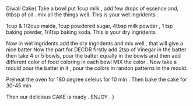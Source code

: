 Diwali Cake{
Take a bowl put 
1cup milk ,
add few drops of essence and,
 6tbsp of oil .
 mix all the things well.
This is your wet ingridents .

1cup & 1/2cup maida,
1cup powdered sugar,
4tbsp milk powder ,
1 tsp baking powder,
1/4tsp baking soda.
This is your dry ingridents

Now in wet ingridents add the dry ingridents and mix well , that will give a nice batter 
Now the part for DECOR firstly add 2tsp of Vinegar in the batter then 
take 4 or 5 bowls, pour the batter equally in the bowls and then add different color of food coloring in each bowl 
MIX the color . Now take a mould pour the batter in it , pour the colors in randon patterns in the mould.

Preheat the oven for 180 degree celeius for 10 min .
Then bake the cake for 30-45 min 

Then our delicious CAKE is ready . ENJOY .
}







